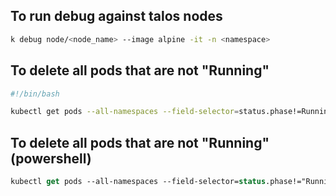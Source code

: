 ## To run debug against talos nodes
```bash
k debug node/<node_name> --image alpine -it -n <namespace>
```

## To delete all pods that are not "Running"
```bash
#!/bin/bash

kubectl get pods --all-namespaces --field-selector=status.phase!=Running -o jsonpath='{range .items[*]}{.metadata.namespace}{" "}{.metadata.name}{"\n"}{end}' | xargs -L1 | awk '{print "kubectl delete pod "$2" -n "$1}' | sh
```

## To delete all pods that are not "Running" (powershell)
```ps
kubectl get pods --all-namespaces --field-selector=status.phase!="Running" -o json | ConvertFrom-Json | ForEach-Object { $_.items } | ForEach-Object { $_.metadata.namespace + " " + $_.metadata.name } | ForEach-Object { kubectl delete pod ($_ -split " ")[1] -n ($_ -split " ")[0] }
```